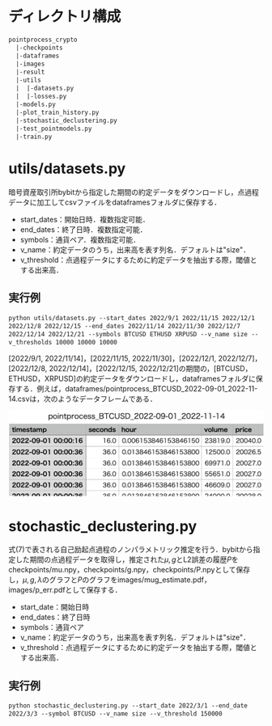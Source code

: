 # ディレクトリ構成

```
pointprocess_crypto
  |-checkpoints
  |-dataframes
  |-images
  |-result
  |-utils
  |  |-datasets.py
  |  |-losses.py
  |-models.py
  |-plot_train_history.py
  |-stochastic_declustering.py
  |-test_pointmodels.py
  |-train.py
```

# utils/datasets.py

暗号資産取引所bybitから指定した期間の約定データをダウンロードし，点過程データに加工してcsvファイルをdataframesフォルダに保存する．

- start_dates：開始日時．複数指定可能．
- end_dates：終了日時．複数指定可能．
- symbols：通貨ペア．複数指定可能．
- v_name：約定データのうち，出来高を表す列名．デフォルトは"size"．
- v_threshold：点過程データにするために約定データを抽出する際，閾値とする出来高．

## 実行例

```
python utils/datasets.py --start_dates 2022/9/1 2022/11/15 2022/12/1 2022/12/8 2022/12/15 --end_dates 2022/11/14 2022/11/30 2022/12/7 2022/12/14 2022/12/21 --symbols BTCUSD ETHUSD XRPUSD --v_name size --v_thresholds 10000 10000 10000
```

[2022/9/1, 2022/11/14]，[2022/11/15, 2022/11/30]，[2022/12/1, 2022/12/7]，[2022/12/8, 2022/12/14]，[2022/12/15, 2022/12/21]の期間の，[BTCUSD，ETHUSD，XRPUSD]の約定データをダウンロードし，dataframesフォルダに保存する．例えば，dataframes/pointprocess_BTCUSD_2022-09-01_2022-11-14.csvは，次のようなデータフレームである．

![](images/pointprocess_df_example.png)

# stochastic_declustering.py

式(7)で表される自己励起点過程のノンパラメトリック推定を行う．bybitから指定した期間の点過程データを取得し，推定された$\mu,g$とL2誤差の履歴$P$をcheckpoints/mu.npy，checkpoints/g.npy，checkpoints/P.npyとして保存し，$\mu,g,\lambda$のグラフと$P$のグラフをimages/mug_estimate.pdf，images/p_err.pdfとして保存する．

- start_date：開始日時
- end_dates：終了日時
- symbols：通貨ペア
- v_name：約定データのうち，出来高を表す列名．デフォルトは"size"．
- v_threshold：点過程データにするために約定データを抽出する際，閾値とする出来高．

## 実行例

```
python stochastic_declustering.py --start_date 2022/3/1 --end_date 2022/3/3 --symbol BTCUSD --v_name size --v_threshold 150000
```